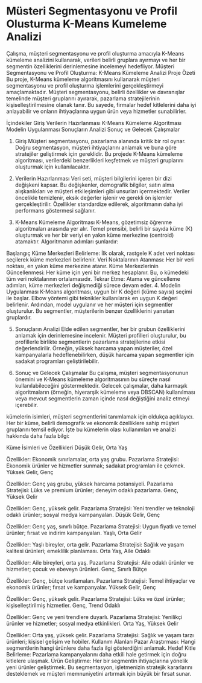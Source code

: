 # Müsteri Segmentasyonu ve Profil Olusturma K-Means Kumeleme Analizi
Çalışma, müşteri segmentasyonu ve profil oluşturma amacıyla K-Means kümeleme analizini kullanarak, verileri belirli gruplara ayırmayı ve her bir segmentin özelliklerini derinlemesine incelemeyi hedefliyor. 
Müşteri Segmentasyonu ve Profil Oluşturma: K-Means Kümeleme Analizi
Proje Özeti
Bu proje, K-Means kümeleme algoritmasını kullanarak müşteri segmentasyonu ve profil oluşturma işlemlerini gerçekleştirmeyi amaçlamaktadır. Müşteri segmentasyonu, belirli özellikler ve davranışlar temelinde müşteri gruplarını ayırarak, pazarlama stratejilerinin kişiselleştirilmesine olanak tanır. Bu sayede, firmalar hedef kitlelerini daha iyi anlayabilir ve onların ihtiyaçlarına uygun ürün veya hizmetler sunabilirler.

İçindekiler
Giriş
Verilerin Hazırlanması
K-Means Kümeleme Algoritması
Modelin Uygulanması
Sonuçların Analizi
Sonuç ve Gelecek Çalışmalar
1. Giriş
Müşteri segmentasyonu, pazarlama alanında kritik bir rol oynar. Doğru segmentasyon, müşteri ihtiyaçlarını anlamak ve buna göre stratejiler geliştirmek için gereklidir. Bu projede K-Means kümeleme algoritması, verilerdeki benzerlikleri keşfetmek ve müşteri gruplarını oluşturmak için kullanılacaktır.

2. Verilerin Hazırlanması
Veri seti, müşteri bilgilerini içeren bir dizi değişkeni kapsar. Bu değişkenler, demografik bilgiler, satın alma alışkanlıkları ve müşteri etkileşimleri gibi unsurları içermektedir. Veriler öncelikle temizlenir, eksik değerler işlenir ve gerekli ön işlemler gerçekleştirilir. Özellikler standardize edilerek, algoritmanın daha iyi performans göstermesi sağlanır.

3. K-Means Kümeleme Algoritması
K-Means, gözetimsiz öğrenme algoritmaları arasında yer alır. Temel prensibi, belirli bir sayıda küme (K) oluşturmak ve her bir veriyi en yakın küme merkezine (centroid) atamaktır. Algoritmanın adımları şunlardır:

Başlangıç Küme Merkezleri Belirleme: İlk olarak, rastgele K adet veri noktası seçilerek küme merkezleri belirlenir.
Veri Noktalarının Atanması: Her bir veri noktası, en yakın küme merkezine atanır.
Küme Merkezlerinin Güncellenmesi: Her küme için yeni bir merkez hesaplanır. Bu, o kümedeki tüm veri noktalarının ortalamasıdır.
Tekrar Etme: Atama ve güncelleme adımları, küme merkezleri değişmediği sürece devam eder.
4. Modelin Uygulanması
K-Means algoritması, uygun bir K değeri (küme sayısı) seçimi ile başlar. Elbow yöntemi gibi teknikler kullanılarak en uygun K değeri belirlenir. Ardından, model uygulanır ve her müşteri için segmentler oluşturulur. Bu segmentler, müşterilerin benzer özelliklerini yansıtan gruplardır.

5. Sonuçların Analizi
Elde edilen segmentler, her bir grubun özelliklerini anlamak için derinlemesine incelenir. Müşteri profilleri oluşturulur, bu profillerle birlikte segmentlerin pazarlama stratejilerine etkisi değerlendirilir. Örneğin, yüksek harcama yapan müşteriler, özel kampanyalarla hedeflenebilirken, düşük harcama yapan segmentler için sadakat programları geliştirilebilir.

6. Sonuç ve Gelecek Çalışmalar
Bu çalışma, müşteri segmentasyonunun önemini ve K-Means kümeleme algoritmasının bu süreçte nasıl kullanılabileceğini göstermektedir. Gelecek çalışmalar, daha karmaşık algoritmaların (örneğin, hiyerarşik kümeleme veya DBSCAN) kullanılması veya mevcut segmentlerin zaman içinde nasıl değiştiğini analiz etmeyi içerebilir.

kümelerin isimleri, müşteri segmentlerini tanımlamak için oldukça açıklayıcı. Her bir küme, belirli demografik ve ekonomik özelliklere sahip müşteri gruplarını temsil ediyor. İşte bu kümelerin olası kullanımları ve analizi hakkında daha fazla bilgi:

Küme İsimleri ve Özellikleri
Düşük Gelir, Orta Yaş

Özellikler: Ekonomik sınırlamalar, orta yaş grubu.
Pazarlama Stratejisi: Ekonomik ürünler ve hizmetler sunmak; sadakat programları ile çekmek.
Yüksek Gelir, Genç

Özellikler: Genç yaş grubu, yüksek harcama potansiyeli.
Pazarlama Stratejisi: Lüks ve premium ürünler; deneyim odaklı pazarlama.
Genç, Yüksek Gelir

Özellikler: Genç, yüksek gelir.
Pazarlama Stratejisi: Yeni trendler ve teknoloji odaklı ürünler; sosyal medya kampanyaları.
Düşük Gelir, Genç

Özellikler: Genç yaş, sınırlı bütçe.
Pazarlama Stratejisi: Uygun fiyatlı ve temel ürünler; fırsat ve indirim kampanyaları.
Yaşlı, Orta Gelir

Özellikler: Yaşlı bireyler, orta gelir.
Pazarlama Stratejisi: Sağlık ve yaşam kalitesi ürünleri; emeklilik planlaması.
Orta Yaş, Aile Odaklı

Özellikler: Aile bireyleri, orta yaş.
Pazarlama Stratejisi: Aile odaklı ürünler ve hizmetler; çocuk ve ebeveyn ürünleri.
Genç, Sınırlı Bütçe

Özellikler: Genç, bütçe kısıtlamaları.
Pazarlama Stratejisi: Temel ihtiyaçlar ve ekonomik ürünler; fırsat ve kampanyalar.
Yüksek Gelir, Genç

Özellikler: Genç, yüksek gelir.
Pazarlama Stratejisi: Lüks ve özel ürünler; kişiselleştirilmiş hizmetler.
Genç, Trend Odaklı

Özellikler: Genç ve yeni trendlere duyarlı.
Pazarlama Stratejisi: Yenilikçi ürünler ve hizmetler; sosyal medya etkinlikleri.
Orta Yaş, Yüksek Gelir

Özellikler: Orta yaş, yüksek gelir.
Pazarlama Stratejisi: Sağlık ve yaşam tarzı ürünleri; kişisel gelişim ve hobiler.
Kullanım Alanları
Pazar Araştırması: Hangi segmentlerin hangi ürünlere daha fazla ilgi gösterdiğini anlamak.
Hedef Kitle Belirleme: Pazarlama kampanyalarını daha etkili hale getirmek için doğru kitlelere ulaşmak.
Ürün Geliştirme: Her bir segmentin ihtiyaçlarına yönelik yeni ürünler geliştirmek.
Bu segmentasyon, işletmenizin stratejik kararlarını desteklemek ve müşteri memnuniyetini artırmak için büyük bir fırsat sunar.
